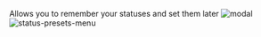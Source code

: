 Allows you to remember your statuses and set them later
![modal](https://github.com/user-attachments/assets/d516e381-b000-4ceb-96f9-6382e2e98fe9)
![status-presets-menu](https://github.com/user-attachments/assets/df9ecb14-0196-4c81-93d3-2ba674755b38)
